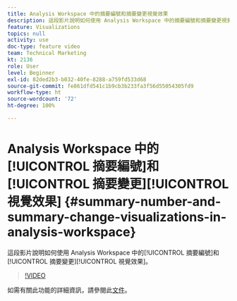 ```yaml
---
title: Analysis Workspace 中的摘要編號和摘要變更視覺效果
description: 這段影片說明如何使用 Analysis Workspace 中的摘要編號和摘要變更視覺效果。
feature: Visualizations
topics: null
activity: use
doc-type: feature video
team: Technical Marketing
kt: 2136
role: User
level: Beginner
exl-id: 82ded2b3-b032-40fe-8288-a759fd533d68
source-git-commit: fe861dfd541c1b9cb3b233fa3f56d55054305fd9
workflow-type: ht
source-wordcount: '72'
ht-degree: 100%

---
```


# Analysis Workspace 中的[!UICONTROL 摘要編號]和[!UICONTROL 摘要變更][!UICONTROL 視覺效果] {#summary-number-and-summary-change-visualizations-in-analysis-workspace}

這段影片說明如何使用 Analysis Workspace 中的[!UICONTROL 摘要編號]和[!UICONTROL 摘要變更][!UICONTROL 視覺效果]。

>[!VIDEO](https://video.tv.adobe.com/v/23992/?quality=12)

如需有關此功能的詳細資訊，請參閱此[文件](https://experienceleague.adobe.com/docs/analytics/analyze/analysis-workspace/visualizations/summary-number-change.html?lang=zh-Hant)。
